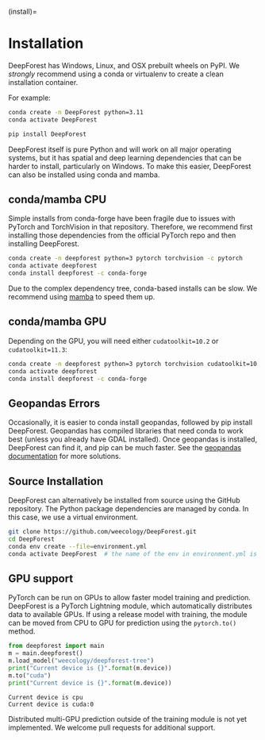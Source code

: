 (install)=
# Installation

DeepForest has Windows, Linux, and OSX prebuilt wheels on PyPI. We *strongly* recommend using a conda or virtualenv to create a clean installation container.

For example:

```bash
conda create -n DeepForest python=3.11
conda activate DeepForest
```

```bash
pip install DeepForest
```

DeepForest itself is pure Python and will work on all major operating systems, but it has spatial and deep learning dependencies that can be harder to install, particularly on Windows. To make this easier, DeepForest can also be installed using conda and mamba.

## conda/mamba CPU

Simple installs from conda-forge have been fragile due to issues with PyTorch and TorchVision in that repository. Therefore, we recommend first installing those dependencies from the official PyTorch repo and then installing DeepForest.

```bash
conda create -n deepforest python=3 pytorch torchvision -c pytorch
conda activate deepforest
conda install deepforest -c conda-forge
```

Due to the complex dependency tree, conda-based installs can be slow. We recommend using [mamba](https://mamba.readthedocs.io/en/latest/user_guide/mamba.html) to speed them up.

## conda/mamba GPU

Depending on the GPU, you will need either `cudatoolkit=10.2` or `cudatoolkit=11.3`:

```bash
conda create -n deepforest python=3 pytorch torchvision cudatoolkit=10.2 -c pytorch
conda activate deepforest
conda install deepforest -c conda-forge
```

## Geopandas Errors

Occasionally, it is easier to conda install geopandas, followed by pip install DeepForest. Geopandas has compiled libraries that need conda to work best (unless you already have GDAL installed). Once geopandas is installed, DeepForest can find it, and pip can be much faster. See the [geopandas documentation](https://geopandas.org/en/latest/getting_started/install.html) for more solutions.

## Source Installation

DeepForest can alternatively be installed from source using the GitHub repository. The Python package dependencies are managed by conda. In this case, we use a virtual environment.

```bash
git clone https://github.com/weecology/DeepForest.git
cd DeepForest
conda env create --file=environment.yml
conda activate DeepForest  # the name of the env in environment.yml is DeepForest
```

## GPU support

PyTorch can be run on GPUs to allow faster model training and prediction. DeepForest is a PyTorch Lightning module, which automatically distributes data to available GPUs. If using a release model with training, the module can be moved from CPU to GPU for prediction using the `pytorch.to()` method.

```python
from deepforest import main
m = main.deepforest()
m.load_model("weecology/deepforest-tree")
print("Current device is {}".format(m.device))
m.to("cuda")
print("Current device is {}".format(m.device))
```

```text
Current device is cpu
Current device is cuda:0
```

Distributed multi-GPU prediction outside of the training module is not yet implemented. We welcome pull requests for additional support.
